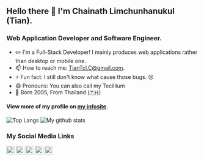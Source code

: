 ## Hello there 👋 I'm Chainath Limchunhanukul (Tian).

### Web Application Developer and Software Engineer.

 - ✏️ I'm a Full-Stack Developer! I mainly produces web applications rather than desktop or mobile one.
 - 📫 How to reach me: [TianTcl.C@gmail.com](mailto:TianTcl.C@gmail.com).
 - ⚡ Fun fact: I still don't know what cause those bugs. :cry:
 - 😄 Pronouns: You can also call my Tecillium
 - 🤔 Born 2005, From Thailand (🇹🇭)

#### View more of my profile on [my infosite](https://info.TianTcl.net).

![Top Langs](https://github-readme-stats.vercel.app/api/top-langs/?username=TianTcl&theme=radical)
![My github stats](https://github-readme-stats.vercel.app/api?username=TianTcl&show_icons=true&theme=radical)
<!-- ![Wakatime Stats](https://github-readme-stats.vercel.app/api/wakatime?username=TianTcl&theme=radical) -->

### **My Social Media Links**

 [<img align="left" width="22px" src="https://cdn.TianTcl.net/static/img/logo/line.svg" alt="LINE" />](https://line.me/R/ti/p/%40lwc0564g)
 [<img align="left" width="22px" src="https://cdn.TianTcl.net/static/img/logo/twitter.svg" alt="Twitter" />](https://twitter.com/TianTcl)
 [<img align="left" width="22px" src="https://cdn.TianTcl.net/static/img/logo/facebook.svg" alt="Facebook" />](https://fb.me/TianTcl.net)
 [<img align="left" width="22px" src="https://cdn.TianTcl.net/static/img/logo/messenger.svg" alt="Messenger" />](https://m.me/TianTcl.net)
 [<img align="left" width="22px" src="https://cdn.TianTcl.net/static/img/logo/instagram.svg" alt="Instagram" />](https://instagr.am/TianTcl)
 <!-- [Telephone](tel:+66925697453) -->

<!--
**TianTcl/TianTcl** is a ✨ _special_ ✨ repository because its `README.md` (this file) appears on your GitHub profile.

Here are some ideas to get you started:

- 🔭 I’m currently working on ...
- 🌱 I’m currently learning ...
- 👯 I’m looking to collaborate on ...
- 🤔 I’m looking for help with ...
- 💬 Ask me about ...
- 📫 How to reach me: ...
- 😄 Pronouns: ...
- ⚡ Fun fact: ...
-->
